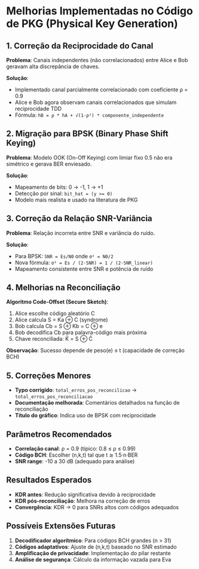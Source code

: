# Melhorias Implementadas no Código de PKG (Physical Key Generation)

## 1. Correção da Reciprocidade do Canal

**Problema**: Canais independentes (não correlacionados) entre Alice e Bob geravam alta discrepância de chaves.

**Solução**: 
- Implementado canal parcialmente correlacionado com coeficiente ρ = 0.9
- Alice e Bob agora observam canais correlacionados que simulam reciprocidade TDD
- Fórmula: `hB = ρ * hA + √(1-ρ²) * componente_independente`

## 2. Migração para BPSK (Binary Phase Shift Keying)

**Problema**: Modelo OOK (On-Off Keying) com limiar fixo 0.5 não era simétrico e gerava BER enviesado.

**Solução**:
- Mapeamento de bits: 0 → -1, 1 → +1
- Detecção por sinal: `bit_hat = (y >= 0)`
- Modelo mais realista e usado na literatura de PKG

## 3. Correção da Relação SNR-Variância

**Problema**: Relação incorreta entre SNR e variância do ruído.

**Solução**:
- Para BPSK: `SNR = Es/N0` onde `σ² = N0/2`
- Nova fórmula: `σ² = Es / (2·SNR) = 1 / (2·SNR_linear)`
- Mapeamento consistente entre SNR e potência de ruído

## 4. Melhorias na Reconciliação

**Algoritmo Code-Offset (Secure Sketch)**:
1. Alice escolhe código aleatório C
2. Alice calcula S = Ka ⊕ C (syndrome)
3. Bob calcula Cb = S ⊕ Kb = C ⊕ e
4. Bob decodifica Cb para palavra-código mais próxima
5. Chave reconciliada: K̂ = S ⊕ Ĉ

**Observação**: Sucesso depende de peso(e) ≤ t (capacidade de correção BCH)

## 5. Correções Menores

- **Typo corrigido**: `total_erros_pos_reconcilicao` → `total_erros_pos_reconciliacao`
- **Documentação melhorada**: Comentários detalhados na função de reconciliação
- **Título do gráfico**: Indica uso de BPSK com reciprocidade

## Parâmetros Recomendados

- **Correlação canal**: ρ = 0.9 (típico: 0.8 ≤ ρ ≤ 0.99)
- **Código BCH**: Escolher (n,k,t) tal que t ≳ 1.5·n·BER
- **SNR range**: -10 a 30 dB (adequado para análise)

## Resultados Esperados

- **KDR antes**: Redução significativa devido à reciprocidade
- **KDR pós-reconciliação**: Melhora na correção de erros
- **Convergência**: KDR → 0 para SNRs altos com códigos adequados

## Possíveis Extensões Futuras

1. **Decodificador algorítmico**: Para códigos BCH grandes (n > 31)
2. **Códigos adaptativos**: Ajuste de (n,k,t) baseado no SNR estimado
3. **Amplificação de privacidade**: Implementação do pilar restante
4. **Análise de segurança**: Cálculo da informação vazada para Eva
